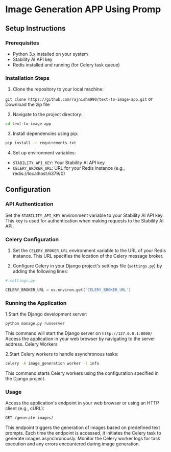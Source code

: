 # Image Generation APP Using Promp 
## Setup Instructions

### Prerequisites

- Python 3.x installed on your system
- Stability AI API key
- Redis installed and running (for Celery task queue)

### Installation Steps

1. Clone the repository to your local machine:

``` git clone https://github.com/rajnishm990/text-to-image-app.git ```
or\
Download the zip file 

2. Navigate to the project directory:

``` bash
cd text-to-image-app 
```

3. Install dependencies using pip:

``` bash
pip install -r requirements.txt
```
4. Set up environment variables:

- `STABILITY_API_KEY`: Your Stability AI API key
- `CELERY_BROKER_URL`: URL for your Redis instance (e.g., redis://localhost:6379/0)

## Configuration

### API Authentication

Set the `STABILITY_API_KEY` environment variable to your Stability AI API key. This key is used for authentication when making requests to the Stability AI API. 


### Celery Configuration

1. Set the `CELERY_BROKER_URL` environment variable to the URL of your Redis instance. This URL specifies the location of the Celery message broker.

2. Configure Celery in your Django project's settings file (`settings.py`) by adding the following lines:

```python
# settings.py

CELERY_BROKER_URL = os.environ.get('CELERY_BROKER_URL')

```

### Running the Application

1.Start the Django development server:
``` bash
python manage.py runserver
 ```
This command will start the Django server on ``` http://127.0.0.1:8000/ ```
Access the application in your web browser by navigating to the server address.
Celery Workers

2.Start Celery workers to handle asynchronous tasks:

``` bash
celery -A image_generation worker -l info
```
This command starts Celery workers using the configuration specified in the Django project.

### Usage
Access the application's endpoint in your web browser or using an HTTP client (e.g., cURL):
``` bash
GET /generate-images/
```

This endpoint triggers the generation of images based on predefined text prompts. Each time the endpoint is accessed, it initiates the Celery task to generate images asynchronously.
Monitor the Celery worker logs for task execution and any errors encountered during image generation.
